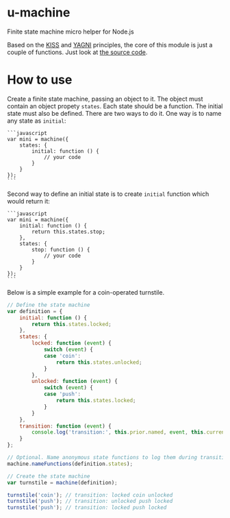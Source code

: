 # u-machine

Finite state machine micro helper for Node.js

Based on the [KISS](https://en.wikipedia.org/wiki/KISS_principle) and [YAGNI](https://en.wikipedia.org/wiki/You_aren't_gonna_need_it) principles, the core of this module is just a couple of functions. Just look at [the source code](https://github.com/DmitryMyadzelets/u-machine/blob/master/index.js).

# How to use

Create a finite state machine, passing an object to it. The object must contain an object propety `states`. Each state should be a function. The initial state must also be defined. There are two ways to do it. One way is to name any state as `initial`:

    ```javascript
    var mini = machine({
        states: {
            initial: function () {
                // your code
            }
        }
    });
    ```

Second way to define an initial state is to create `initial` function which would return it:

    ```javascript
    var mini = machine({
        initial: function () {
            return this.states.stop;
        },
        states: {
            stop: function () {
                // your code
            }
        }
    });
    ```

Below is a simple example for a coin-operated turnstile.

```javascript
// Define the state machine
var definition = {
    initial: function () {
        return this.states.locked;
    },
    states: {
        locked: function (event) {
            switch (event) {
            case 'coin':
                return this.states.unlocked;
            }
        },
        unlocked: function (event) {
            switch (event) {
            case 'push':
                return this.states.locked;
            }
        }
    },
    transition: function (event) {
        console.log('transition:', this.prior.named, event, this.current.named);
    }
};

// Optional. Name anonymous state functions to log them during transitions
machine.nameFunctions(definition.states);

// Create the state machine
var turnstile = machine(definition);

turnstile('coin'); // transition: locked coin unlocked
turnstile('push'); // transition: unlocked push locked
turnstile('push'); // transition: locked push locked
```
